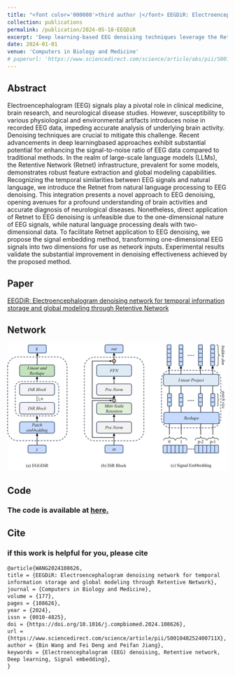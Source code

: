 ```yaml
---
title: "<font color='000000'>third author |</font> EEGDiR: Electroencephalogram denoising network for temporal information storage and global modeling"
collection: publications
permalink: /publication/2024-05-18-EEGDiR
excerpt: 'Deep learning-based EEG denoising techniques leverage the Retentive Network (Retnet) from large-scale language models. We propose a signal embedding method to adapt Retnet for EEG data, achieving substantial denoising improvements.'
date: 2024-01-01
venue: 'Computers in Biology and Medicine'
# paperurl: 'https://www.sciencedirect.com/science/article/abs/pii/S001048252400711X?via%3Dihub'
---
```


## Abstract

Electroencephalogram (EEG) signals play a pivotal role in clinical medicine, brain research, and neurological disease studies. However, susceptibility to various physiological and environmental artifacts introduces noise in recorded EEG data, impeding accurate analysis of underlying brain activity. Denoising techniques are crucial to mitigate this challenge. Recent advancements in deep learningbased approaches exhibit substantial potential for enhancing the signal-to-noise ratio of EEG data compared to traditional methods. In the realm of large-scale language models (LLMs), the Retentive Network (Retnet) infrastructure, prevalent for some models, demonstrates robust feature extraction and global modeling capabilities. Recognizing the temporal similarities between EEG signals and natural language, we introduce the Retnet from natural language processing to EEG denoising. This integration presents a novel approach to EEG denoising, opening avenues for a profound understanding of brain activities and accurate diagnosis of neurological diseases. Nonetheless, direct application of Retnet to EEG denoising is unfeasible due to the one-dimensional nature of EEG signals, while natural language processing deals with two-dimensional data. To facilitate Retnet application to EEG denoising, we propose the signal embedding method, transforming one-dimensional EEG signals into two dimensions for use as network inputs. Experimental results validate the substantial improvement in denoising effectiveness achieved by the proposed method.

## Paper

[EEGDiR: Electroencephalogram denoising network for temporal information storage and global modeling through Retentive Network](https://www.sciencedirect.com/science/article/abs/pii/S001048252400711X?via%3Dihub)

## Network

![Network](../images/eegdir/FIG.jpg)

## Code

### The code is available at [here.](https://github.com/woldier/EEGDiR)

## Cite



### if this work is helpful for you, please cite

```
@article{WANG2024108626,
title = {EEGDiR: Electroencephalogram denoising network for temporal information storage and global modeling through Retentive Network},
journal = {Computers in Biology and Medicine},
volume = {177},
pages = {108626},
year = {2024},
issn = {0010-4825},
doi = {https://doi.org/10.1016/j.compbiomed.2024.108626},
url = {https://www.sciencedirect.com/science/article/pii/S001048252400711X},
author = {Bin Wang and Fei Deng and Peifan Jiang},
keywords = {Electroencephalogram (EEG) denoising, Retentive network, Deep learning, Signal embedding},
}
````

